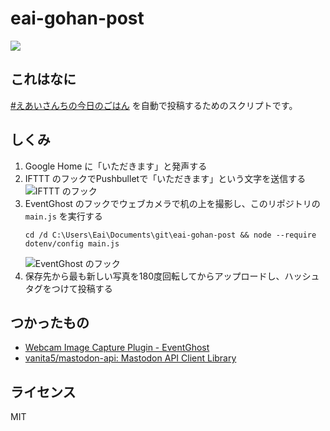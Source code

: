 # eai-gohan-post

![](https://i.imgur.com/HxjaLKB.jpg)

## これはなに

[#えあいさんちの今日のごはん](https://stellaria.network/tags/%E3%81%88%E3%81%82%E3%81%84%E3%81%95%E3%82%93%E3%81%A1%E3%81%AE%E4%BB%8A%E6%97%A5%E3%81%AE%E3%81%94%E3%81%AF%E3%82%93) を自動で投稿するためのスクリプトです。

## しくみ

1. Google Home に「いただきます」と発声する
2. IFTTT のフックでPushbulletで「いただきます」という文字を送信する  
    ![IFTTT のフック](https://i.imgur.com/0MsxrEq.png)
3. EventGhost のフックでウェブカメラで机の上を撮影し、このリポジトリの `main.js` を実行する
    ```
    cd /d C:\Users\Eai\Documents\git\eai-gohan-post && node --require dotenv/config main.js
    ```
    ![EventGhost のフック](https://i.imgur.com/0Pj9fla.png)
4. 保存先から最も新しい写真を180度回転してからアップロードし、ハッシュタグをつけて投稿する

## つかったもの

- [Webcam Image Capture Plugin - EventGhost](http://www.eventghost.net/forum/viewtopic.php?t=5576)
- [vanita5/mastodon-api: Mastodon API Client Library](https://github.com/vanita5/mastodon-api)

## ライセンス

MIT
